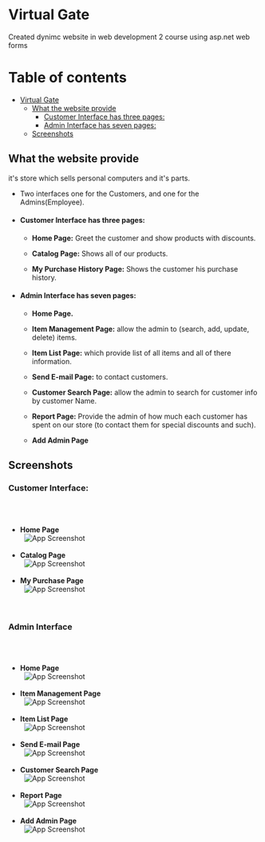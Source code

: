 
# Virtual Gate

Created dynimc website in web development 2 course using asp.net web forms
 

# Table of contents

- [Virtual Gate](#virtual-gate)
  - [What the website provide](#what-the-website-provide)
      - [Customer Interface has three pages:](#customer-interface-has-three-pages-)
      - [Admin Interface has seven pages:](#admin-interface-has-seven-pages-)
  - [Screenshots](#screenshots)

## What the website provide

it's store which sells personal computers and it's parts.

- Two interfaces one for the Customers, and one for the Admins(Employee).
- #### Customer Interface has three pages: 

    - **Home Page:** Greet the customer and show products with discounts.

    - **Catalog Page:** Shows all of our products.

    - **My Purchase History Page:** Shows the customer his purchase history.

- #### Admin Interface has seven pages:

    - **Home Page.**

    - **Item Management Page:** allow the admin to (search, add, update, delete) items.

    - **Item List Page:** which provide list of all items and all of there information.

    - **Send E-mail Page:** to contact customers.

    - **Customer Search Page:** allow the admin to search for customer info by customer Name.

    - **Report Page:** Provide the admin of how much each customer has spent on our store (to contact them for special discounts and such).

    - **Add Admin Page**
    
## Screenshots

### Customer Interface:
\
&nbsp;
- **Home Page**
\
&nbsp;
![App Screenshot](https://github.com/SalehAljohani/Web2Project/blob/d7aa80f076034ffd551018e85a78e64f12355879/Screenshots/Customer%20Home%20Page.png)
\
&nbsp;
- **Catalog Page**
\
&nbsp;
![App Screenshot](https://github.com/SalehAljohani/Web2Project/blob/d7aa80f076034ffd551018e85a78e64f12355879/Screenshots/Catalog%20Page.png)
\
&nbsp;
- **My Purchase Page**
\
&nbsp;
![App Screenshot](https://github.com/SalehAljohani/Web2Project/blob/d7aa80f076034ffd551018e85a78e64f12355879/Screenshots/Customer%20Purchase%20History.png)
\
&nbsp;
\
&nbsp;
### Admin Interface
\
&nbsp;
- **Home Page**
\
&nbsp;
![App Screenshot](https://github.com/SalehAljohani/Web2Project/blob/d7aa80f076034ffd551018e85a78e64f12355879/Screenshots/Admin%20Home%20Page.png)
\
&nbsp;
- **Item Management Page**
\
&nbsp;
![App Screenshot](https://github.com/SalehAljohani/Web2Project/blob/d7aa80f076034ffd551018e85a78e64f12355879/Screenshots/Item%20Management%20Page2.png)
\
&nbsp;
- **Item List Page**
\
&nbsp;
![App Screenshot](https://github.com/SalehAljohani/Web2Project/blob/d7aa80f076034ffd551018e85a78e64f12355879/Screenshots/Items%20List%20(Storage).png)
\
&nbsp;
- **Send E-mail Page**
\
&nbsp;
![App Screenshot](https://github.com/SalehAljohani/Web2Project/blob/d7aa80f076034ffd551018e85a78e64f12355879/Screenshots/Send%20E-mail%20Page%20(Contact%20Customers).png)
\
&nbsp;
- **Customer Search Page**
\
&nbsp;
![App Screenshot](https://github.com/SalehAljohani/Web2Project/blob/d7aa80f076034ffd551018e85a78e64f12355879/Screenshots/Search%20Customer%20Info.png)
\
&nbsp;
- **Report Page**
\
&nbsp;
![App Screenshot](https://github.com/SalehAljohani/Web2Project/blob/d7aa80f076034ffd551018e85a78e64f12355879/Screenshots/Report%20page.png)
\
&nbsp;
- **Add Admin Page**
\
&nbsp;
![App Screenshot](https://github.com/SalehAljohani/Web2Project/blob/1b739a113a22688ae14fb811af4cf40499021e80/Screenshots/Add%20Admin%20Page.png)
\
&nbsp;



